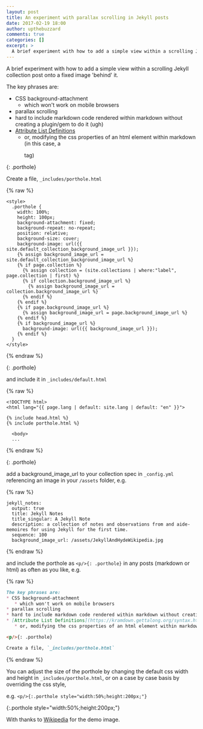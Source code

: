 ```yaml
---
layout: post
title: An experiment with parallax scrolling in Jekyll posts
date: 2017-02-19 18:00
author: upthebuzzard
comments: true
categories: []
excerpt: >
  A brief experiment with how to add a simple view within a scrolling Jekyll collection post onto a fixed image 'behind' it.
---
```

A brief experiment with how to add a simple view within a scrolling Jekyll collection post onto a fixed image 'behind' it.

The key phrases are:
* CSS background-attachment
   * which won't work on mobile browsers
* parallax scrolling
* hard to include markdown code rendered within markdown without creating a plugin/gem to do it (ugh)
* [Attribute List Definitions](https://kramdown.gettalong.org/syntax.html#attribute-list-definitions)
   * or, modifying the css properties of an html element within markdown (in this case, a <p> tag)

<p/>{: .porthole}

Create a file, `_includes/porthole.html`

{% raw %}
```jekyll
<style>
  .porthole {
    width: 100%;
    height: 100px;
    background-attachment: fixed;
    background-repeat: no-repeat;
    position: relative;
    background-size: cover;
    background-image: url({{ site.default_collection_background_image_url }});
    {% assign background_image_url = site.default_collection_background_image_url %}
    {% if page.collection %}
      {% assign collection = (site.collections | where:"label", page.collection | first) %}
      {% if collection.background_image_url %}
        {% assign background_image_url = collection.background_image_url %}
      {% endif %}
    {% endif %}
    {% if page.background_image_url %}
      {% assign background_image_url = page.background_image_url %}
    {% endif %}
    {% if background_image_url %}
      background-image: url({{ background_image_url }});
    {% endif %}
  }
</style>
```
{% endraw %}

<p/>{: .porthole}

and include it in `_includes/default.html`

{% raw %}
```jekyll
<!DOCTYPE html>
<html lang="{{ page.lang | default: site.lang | default: "en" }}">

{% include head.html %}
{% include porthole.html %}

  <body>
  ...
```
{% endraw %}

<p/>{: .porthole}

add a background_image_url to your collection spec in `_config.yml` referencing an image in your `/assets` folder, e.g.

{% raw %}
```
jekyll_notes:
  output: true
  title: Jekyll Notes
  title_singular: A Jekyll Note
  description: a collection of notes and observations from and aide-memoires for using Jekyll for the first time.
  sequence: 100
  background_image_url: /assets/JekyllAndHydeWikipedia.jpg
```
{% endraw %}

and include the porthole as `<p/>{: .porthole}` in any posts (markdown or html) as often as you like, e.g.

{% raw %}
```markdown
The key phrases are:
* CSS background-attachment
   * which won't work on mobile browsers
* parallax scrolling
* hard to include markdown code rendered within markdown without creating a plugin/gem (ugh)
* [Attribute List Definitions](https://kramdown.gettalong.org/syntax.html#attribute-list-definitions)
   * or, modifying the css properties of an html element within markdown (in this case, a <p> tag)

<p/>{: .porthole}

Create a file, `_includes/porthole.html`
```
{% endraw %}

You can adjust the size of the porthole by changing the default css width and height in `_includes/porthole.html`, or on a case by case basis by overriding the css style,

e.g. `<p/>{:.porthole style="width:50%;height:200px;"}`

<p/>{:.porthole style="width:50%;height:200px;"}

With thanks to [Wikipedia](https://en.wikipedia.org/wiki/Strange_Case_of_Dr_Jekyll_and_Mr_Hyde) for the demo image.
